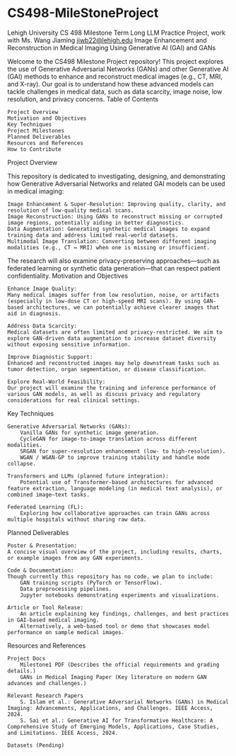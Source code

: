 # CS498-MileStoneProject
Lehigh University CS 498 Milestone Term Long LLM Practice Project, work with Ms. Wang Jiaming jiwb22@lehigh.edu
Image Enhancement and Reconstruction in Medical Imaging Using Generative AI (GAI) and GANs

Welcome to the CS498 Milestone Project repository! This project explores the use of Generative Adversarial Networks (GANs) and other Generative AI (GAI) methods to enhance and reconstruct medical images (e.g., CT, MRI, and X-ray). Our goal is to understand how these advanced models can tackle challenges in medical data, such as data scarcity, image noise, low resolution, and privacy concerns.
Table of Contents

    Project Overview
    Motivation and Objectives
    Key Techniques
    Project Milestones
    Planned Deliverables
    Resources and References
    How to Contribute

Project Overview

This repository is dedicated to investigating, designing, and demonstrating how Generative Adversarial Networks and related GAI models can be used in medical imaging:

    Image Enhancement & Super-Resolution: Improving quality, clarity, and resolution of low-quality medical scans.
    Image Reconstruction: Using GANs to reconstruct missing or corrupted image regions, potentially aiding in better diagnostics.
    Data Augmentation: Generating synthetic medical images to expand training data and address limited real-world datasets.
    Multimodal Image Translation: Converting between different imaging modalities (e.g., CT ↔ MRI) when one is missing or insufficient.

The research will also examine privacy-preserving approaches—such as federated learning or synthetic data generation—that can respect patient confidentiality.
Motivation and Objectives

    Enhance Image Quality:
    Many medical images suffer from low resolution, noise, or artifacts (especially in low-dose CT or high-speed MRI scans). By using GAN-based architectures, we can potentially achieve clearer images that aid in diagnosis.

    Address Data Scarcity:
    Medical datasets are often limited and privacy-restricted. We aim to explore GAN-driven data augmentation to increase dataset diversity without exposing sensitive information.

    Improve Diagnostic Support:
    Enhanced and reconstructed images may help downstream tasks such as tumor detection, organ segmentation, or disease classification.

    Explore Real-World Feasibility:
    Our project will examine the training and inference performance of various GAN models, as well as discuss privacy and regulatory considerations for real clinical settings.

Key Techniques

    Generative Adversarial Networks (GANs):
        Vanilla GANs for synthetic image generation.
        CycleGAN for image-to-image translation across different modalities.
        SRGAN for super-resolution enhancement (low- to high-resolution).
        WGAN / WGAN-GP to improve training stability and handle mode collapse.

    Transformers and LLMs (planned future integration):
        Potential use of Transformer-based architectures for advanced feature extraction, language modeling (in medical text analysis), or combined image–text tasks.

    Federated Learning (FL):
        Exploring how collaborative approaches can train GANs across multiple hospitals without sharing raw data.

Planned Deliverables

    Poster & Presentation:
    A concise visual overview of the project, including results, charts, or example images from any GAN experiments.

    Code & Documentation:
    Though currently this repository has no code, we plan to include:
        GAN training scripts (PyTorch or TensorFlow).
        Data preprocessing pipelines.
        Jupyter notebooks demonstrating experiments and visualizations.

    Article or Tool Release:
        An article explaining key findings, challenges, and best practices in GAI-based medical imaging.
        Alternatively, a web-based tool or demo that showcases model performance on sample medical images.

Resources and References

    Project Docs
        Milestone1 PDF (Describes the official requirements and grading details.)
        GANs in Medical Imaging Paper (Key literature on modern GAN advances and challenges.)

    Relevant Research Papers
        S. Islam et al.: Generative Adversarial Networks (GANs) in Medical Imaging: Advancements, Applications, and Challenges. IEEE Access, 2024.
        S. Sai et al.: Generative AI for Transformative Healthcare: A Comprehensive Study of Emerging Models, Applications, Case Studies, and Limitations. IEEE Access, 2024.

    Datasets (Pending)